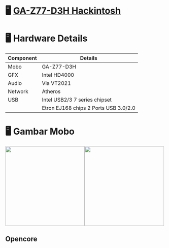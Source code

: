 # <g-emoji class="g-emoji" alias="desktop_computer" fallback-src="https://github.githubassets.com/images/icons/emoji/unicode/1f5a5.png">🖥</g-emoji> <a href="https://www.gigabyte.com/Motherboard/GA-Z77-D3H-rev-10#ov" target="_blank">GA-Z77-D3H Hackintosh</a>

# 🖥 Hardware Details
| Component | Details  |
|---|---|
|Mobo| GA-Z77-D3H|
|GFX| Intel HD4000 |
| Audio | Via VT2021 |
| Network | Atheros |
| USB | Intel USB2/3 7 series chipset |
|  |  Etron EJ168 chips 2 Ports USB 3.0/2.0 |

# 🖥 Gambar Mobo
<img src="https://static.gigabyte.com/StaticFile/Image/Global/1161dd75470bbb347310fed3d2d280fa/Product/8692/png/1000" width="250"><img src="https://static.gigabyte.com/StaticFile/Image/Global/bb46101b4eeeaf30b02ee596b7264d68/Product/8694/webp/1000" width="250">

## Opencore
